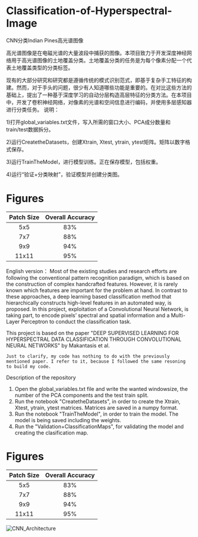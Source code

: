 # Classification-of-Hyperspectral-Image
CNN分类Indian Pines高光谱图像

高光谱图像是在电磁光谱的大量波段中捕获的图像。本项目致力于开发深度神经网络用于高光谱图像的土地覆盖分类。土地覆盖分类的任务是为每个像素分配一个代表土地覆盖类型的分类标签。

现有的大部分研究和研究都是遵循传统的模式识别范式，即基于复杂手工特征的构建。然而，对于手头的问题，很少有人知道哪些功能是重要的。在对比这些方法的基础上，提出了一种基于深度学习的自动分层构造高层特征的分类方法。在本项目中，开发了卷积神经网络，对像素的光谱和空间信息进行编码，并使用多层感知器进行分类任务。
说明：

1)打开global_variables.txt文件，写入所需的窗口大小、PCA成分数量和train/test数据拆分。

2)运行CreatetheDatasets，创建Xtrain, Xtest, ytrain, ytest矩阵。矩阵以数字格式保存。

3)运行TrainTheModel，进行模型训练。正在保存模型，包括权重。

4)运行“验证+分类映射”，验证模型并创建分类图。

# Figures

| Patch Size | Overall Accuracy |
|   :---:    | :---:            |
|   5x5      | 83%              |
|7x7         | 88%              |
| 9x9        | 94%              |
|11x11       | 95%              |
English version：
Most of the existing studies and research efforts are following the conventional pattern recognition paradigm, which is based on the construction of complex handcrafted features. However, it is rarely known which features are important for the problem at hand. In contrast to these approaches, a deep learning based classification method that hierarchically constructs high-level features in an automated way, is proposed. In this project, exploitation of a Convolutional Neural Network, is taking part, to encode pixels’ spectral and spatial information and a Multi-Layer Perceptron to conduct the classification task.

This project is based on the paper "DEEP SUPERVISED LEARNING FOR HYPERSPECTRAL DATA CLASSIFICATION
THROUGH CONVOLUTIONAL NEURAL NETWORKS" by Makantasis et al. 

`Just to clarify, my code has nothing to do with the previously mentioned paper. I refer to it, because I followed the same resoning to build my code.`

Description of the repository
1) Open the global_variables.txt file and write the wanted windowsize, the number of the PCA components and the test train split.
2) Run the notebook "CreatetheDatasets", in order to create the Xtrain, Xtest, ytrain, ytest matrices. Matrices are saved in a numpy format.
3) Run the notebook "TrainTheModel", in order to train the model. The model is being saved including the weights.
4) Run the "Validation+ClassificationMaps", for validating the model and creating the clasification map.

# Figures

| Patch Size | Overall Accuracy |
|   :---:    | :---:            |
|   5x5      | 83%              |
|7x7         | 88%              |
| 9x9        | 94%              |
|11x11       | 95%              |

![CNN_Architecture](./images/CNN_Architecture.jpeg)



